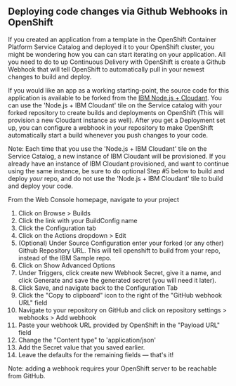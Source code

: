 ## Deploying code changes via Github Webhooks in OpenShift

If you created an application from a template in the OpenShift Container Platform Service Catalog and deployed it to your OpenShift cluster, you might be wondering how you can can start iterating on your application. All you need to do to up Continuous Delivery with OpenShift is create a Github Webhook that will tell OpenShift to automatically pull in your newest changes to build and deploy.

If you would like an app as a working starting-point, the source code for this application is available to be forked from the [IBM Node.js + Cloudant](https://github.com/IBM/nodejs-cloudant). You can use the 'Node.js + IBM Cloudant' tile on the Service catalog with your forked repository to create builds and deployments on OpenShift (This will provision a new Cloudant instance as well). After you get a Deployment set up, you can configure a webhook in your repository to make OpenShift automatically start a build whenever you push changes to your code. 

Note: Each time that you use the 'Node.js + IBM Cloudant' tile on the Service Catalog, a new instance of IBM Cloudant will be provisioned. If you already have an instance of IBM Cloudant provisioned, and want to continue using the same instance, be sure to do optional Step #5 below to build and deploy _your_ repo, and do not use the 'Node.js + IBM Cloudant' tile to build and deploy your code.

From the Web Console homepage, navigate to your project
1. Click on Browse > Builds
2. Click the link with your BuildConfig name
3. Click the Configuration tab
4. Click on the Actions dropdown > Edit 
5. (Optional) Under Source Configuration enter your forked (or any other) Github Repository URL. This will tell openshift to build from your repo, instead of the IBM Sample repo. 
6. Click on Show Advanced Options 
7. Under Triggers, click create new Webhook Secret, give it a name, and click Generate and save the generated secret (you will need it later).
8. Click Save, and navigate back to the Configuration Tab
9. Click the "Copy to clipboard" icon to the right of the "GitHub webhook URL" field
10. Navigate to your repository on GitHub and click on repository settings > webhooks > Add webhook
11. Paste your webhook URL provided by OpenShift in the "Payload URL" field
12. Change the "Content type" to 'application/json'
13. Add the Secret value that you saved earlier.
14. Leave the defaults for the remaining fields — that's it!

Note: adding a webhook requires your OpenShift server to be reachable from GitHub.
